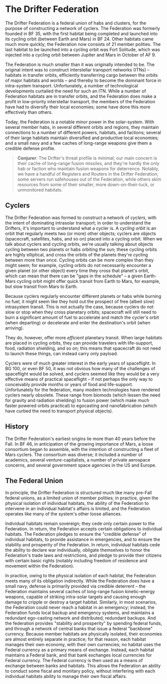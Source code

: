 # The Drifter Federation

The Drifter Federation is a federal union of habs and clusters, for the purpose of constructing a network of cyclers.
The Federation was formerly founded in BF 35, with the first habitat being completed and launched into its cycling orbit (between Earth and Mars) in BF 24.
Other habitats came much more quickly; the Federation now consists of 21 member polities.
The last habitat to be launched into a cycling orbit was Fort Solitude, which was injected into a cycling orbit between Jupiter and Mars in October of AF 9.

The Federation is much smaller than it was originally intended to be.
The original intent was to construct interstellar transport networks (ITNs) – habitats in transfer orbits, efficiently transferring cargo between the orbits of major habitats and worlds – and thereby to become the dominant force in intra-system transport.
Unfortunately, a number of technological developments curtailed the need for such an ITN.
While a number of Federation habitats are in transfer orbits, and the Federation does make a profit in low-priority interstellar transport, the members of the Federation have had to diversify their local economies; some have done this more effectively than others.

Today, the Federation is a notable minor power in the solar-system.
With several member habs, in several different orbits and regions, they maintain connections to a number of different powers, habitats, and factions; several of their large habitats maintain diversified and productive local economies; and a small navy and a few caches of long-range weapons give them a credible defense profile.

> **Conjurer**: The Drifter's threat profile is minimal; our main concern is their cache of long-range fusion missiles, and they're hardly the only hab or faction who maintain fusion weapons for deterrence.
> Notably, we have a handful of Registers and Routers in the Drifter Federation; some servers run safehouses out of the Federation, while others skim resources from some of their smaller, more down-on-their-luck, or unmonitored habitats.

## Cyclers

The Drifter Federation was formed to construct a network of *cyclers*, with the intent of dominating intrasolar transport; in order to understand the Drifters, it's important to understand what a cycler is.
A *cycling orbit* is an orbit that regularly meets two (or more) other objects; cyclers are objects (spacecraft, satellites, habs, and so on) placed into a cycling orbit.
When we talk about cyclers and cycling orbits, we're usually talking about objects cycling between two planets or habs orbiting the sun; these cycling orbits are highly elliptical, and cross the orbits of the planets they're cycling between more than once.
Cycling orbits can be more complex than they might seem; for example, cycling orbits do not necessarily encounter a given planet (or other object) every time they cross that planet's orbit, which can mean that there can be "gaps in the schedule" – a given Earth-Mars cycling orbit might offer quick transit from Earth to Mars, for example, but slow transit from Mars to Earth.

Because cyclers regularly encounter different planets or habs while burning no fuel, it might seem like they hold out the prospect of free (albeit slow) intrasystem transit.
This is not actually the case, because cyclers do not slow or stop when they cross planetary orbits; spacecraft will still need to burn a significant amount of fuel to accelerate and match the cycler's orbit (when departing) or decelerate and enter the destination's orbit (when arriving).

They do, however, offer more *efficient* planetary transit.
When large habitats are placed in cycling orbits, they can provide travelers with life-support, food, radiation shielding, and so on; this means that spacecraft do not need to launch these things, can instead carry only payload.

Cyclers were of much greater interest in the early years of spaceflight.
In BG 100, or even BF 50, it was not obvious how many of the challenges of spaceflight would be solved, and cyclers seemed like they would be a very effective means of practical spaceflight – if not perhaps the only way to conceivably provide months or years of food and life-support.
Unfortunately for the federation, many modern technologies have rendered cyclers nearly obsolete.
These range from biomods (which lessen the need for gravity and radiation shielding) to fusion power (which make much faster powered orbits practical) to egocasting and nanofabrication (which have curbed the need to transport physical objects).

## History

The Drifter Federation's earliest origins lie more than 40 years before the Fall.
In BF 46, in anticipation of the growing importance of Mars, a loose consortium began to assemble, with the intention of constructing a fleet of Mars cyclers.
The consortium was diverse; it included a number of academics, several venture-capitalists, a number of private aerospace concerns, and several government space agencies in the US and Europe.

## The Federal Union

In principle, the Drifter Federation is structured much like many pre-Fall federal unions, as a limited union of member polities; in practice, given the physical isolation of individual habitats, the ability of the Federation to intervene in an individual habitat's affairs is limited, and the Federation operates like many of the system's other loose alliances.

Individual habitats remain sovereign; they cede only certain power to the Federation.
In return, the Federation accepts certain obligations to individual habitats.
The Federation pledges to ensure the "credible defense" of individual habitats, to provide assistance in emergencies, and to ensure the stability and prosperity of the Federation.
In return, individual habitats cede the ability to declare war individually, obligate themselves to honor the Federation's trade laws and restrictions, and pledge to provide their citizens with certain basic rights (notably including freedom of residence and movement within the Federation).

In practice, owing to the physical isolation of each habitat, the Federation meets many of its obligation indirectly.
While the Federation does have a small navy, defense is primarily provided via credible deterrent – the Federation maintains several caches of long-range fusion kinetic-energy weapons, capable of striking intra-solar targets and causing enough damage to cripple or destroy a target habitat.
Similarly, in most scenarios, the Federation could never reach a habitat in an emergency; instead, the Federation funds local backup and emergency systems, and maintains a redundant ego-casting network and distributed, redundant backups.
And the federation provides "stability and prosperity" by spending federal funds, and through a network of central banks that issue a federal "backbone" currency.
Because member habitats are physically isolated, their economies are almost entirely separate in practice; for that reason, each habitat manages their own economy, with their own currencies; no habitat uses the Federal currency as a primary means of exchange.
Instead, each habitat maintains a Federal bank, and that bank exchanges local currencies for Federal currency.
The Federal currency is then used as a means of exchange between banks and habitats.
This allows the Federation an ability to conduct some fiscal and monitary policy, without interfering with each individual habitats ability to manage their own fiscal affairs.
